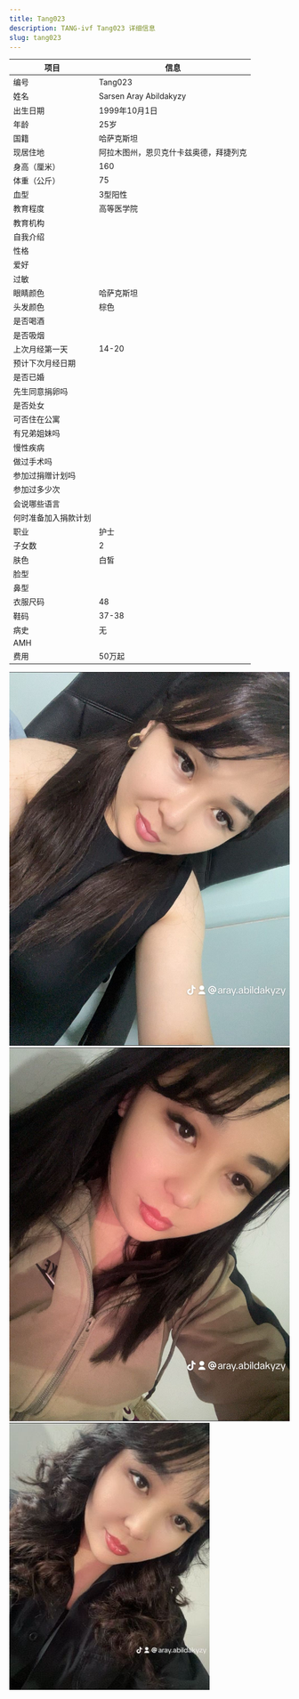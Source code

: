 ```yaml
---
title: Tang023
description: TANG-ivf Tang023 详细信息
slug: tang023
---
```


| 项目           | 信息                                                         |
| -------------- | ------------------------------------------------------------ |
| 编号           | Tang023                                                      |
| 姓名           | Sarsen Aray Abildakyzy                                       |
| 出生日期       | 1999年10月1日                                                |
| 年龄           | 25岁                                                         |
| 国籍           | 哈萨克斯坦                                                   |
| 现居住地       | 阿拉木图州，恩贝克什卡兹奥德，拜捷列克                       |
| 身高（厘米）   | 160                                                          |
| 体重（公斤）   | 75                                                           |
| 血型           | 3型阳性                                                      |
| 教育程度       | 高等医学院                                                   |
| 教育机构       |                                                              |
| 自我介绍       |                                                              |
| 性格           |                                                              |
| 爱好           |                                                              |
| 过敏           |                                                              |
| 眼睛颜色       | 哈萨克斯坦                                                   |
| 头发颜色       | 棕色                                                         |
| 是否喝酒       |                                                              |
| 是否吸烟       |                                                              |
| 上次月经第一天 | 14-20                                                        |
| 预计下次月经日期 |                                                             |
| 是否已婚       |                                                              |
| 先生同意捐卵吗 |                                                              |
| 是否处女       |                                                              |
| 可否住在公寓   |                                                              |
| 有兄弟姐妹吗   |                                                              |
| 慢性疾病       |                                                              |
| 做过手术吗     |                                                              |
| 参加过捐赠计划吗 |                                                             |
| 参加过多少次   |                                                              |
| 会说哪些语言   |                                                              |
| 何时准备加入捐款计划 |                                                         |
| 职业           | 护士                                                         |
| 子女数         | 2                                                            |
| 肤色           | 白皙                                                         |
| 脸型           |                                                              |
| 鼻型           |                                                              |
| 衣服尺码       | 48                                                           |
| 鞋码           | 37-38                                                        |
| 病史           | 无                                                           |
| AMH            |                                                              |
| 费用           | 50万起                                                       |

![](media/Tang023-1.jpg)
![](media/Tang023-2.jpg)
![](media/Tang023-3.jpg)